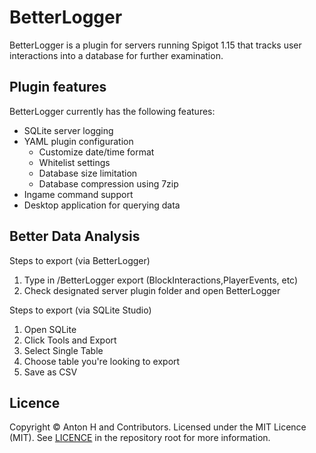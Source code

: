 
# BetterLogger
BetterLogger is a plugin for servers running Spigot 1.15 that tracks user interactions into a database for further examination.

## Plugin features

BetterLogger currently has the following features:
- SQLite server logging
- YAML plugin configuration
	- Customize date/time format
	- Whitelist settings
	- Database size limitation
	- Database compression using 7zip
- Ingame command support
- Desktop application for querying data

## Better Data Analysis
Steps to export (via BetterLogger)
1. Type in /BetterLogger export (BlockInteractions,PlayerEvents, etc)
2. Check designated server plugin folder and open BetterLogger

Steps to export (via SQLite Studio)
1. Open SQLite
2. Click Tools and Export
3. Select Single Table
4. Choose table you're looking to export
5. Save as CSV

## Licence
Copyright © Anton H and Contributors. Licensed under the MIT Licence (MIT). See [LICENCE](LICENCE.md) in the repository root for more information.
